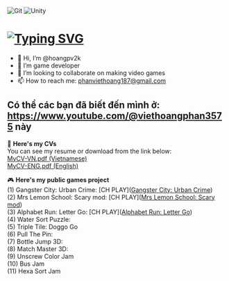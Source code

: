 ![Git][git-shield]
![Unity][unity-shield]
 <h1 align="left">
    <a href="https://git.io/typing-svg"><img src="https://readme-typing-svg.herokuapp.com?font=Fira+Code&pause=1000&random=false&width=435&lines=Hello!;I'm+Hoangpv;aka+lus187" alt="Typing SVG" /></a>
</h1>

- 👋 Hi, I’m @hoangpv2k
- 👀 I’m game developer
- 💞️ I’m looking to collaborate on making video games
- 📫 How to reach me: phanviethoang187@gmail.com
 
## Có thể các bạn đã biết đến mình ở: <a href="[https://www.youtube.com/channel/UCew1eHxZinXZqmN58kCI28Q](https://www.youtube.com/@viethoangphan3575)" target="_blank">https://www.youtube.com/@viethoangphan3575</a> này

📝 **Here's my CVs** <br />
You can see my resume or download from the link below: <br />
<a href="" download="">MyCV-VN.pdf (Vietnamese)</a> <br />
<a href="" download="">MyCV-ENG.pdf (English)</a> <br />

 
🎮 **Here's my public games project** <br />
(1) Gangster City: Urban Crime: [CH PLAY]([Gangster City: Urban Crime](https://play.google.com/store/apps/details?id=negaxy.gangster.city.urban.crime&hl=en_US&gl=US))<br />
(2) Mrs Lemon School: Scary mod: [CH PLAY]([Mrs Lemon School: Scary mod](https://play.google.com/store/apps/details?id=ngx.mrs.lemon.school.scary.mod&hl=en_US&gl=US))<br />
(3) Alphabet Run: Letter Go: [CH PLAY]([Alphabet Run: Letter Go](https://play.google.com/store/apps/details?id=negaxy.alphabet.run.abc.letter.go&hl=vi&gl=US))<br />
(4) Water Sort Puzzle: <br />
(5) Triple Tile: Doggo Go <br />
(6) Pull The Pin: <br />
(7) Bottle Jump 3D: <br />
(8) Match Master 3D: <br />
(9) Unscrew Color Jam <br />
(10) Bus Jam <br />
(11) Hexa Sort Jam <br />

[git-shield]: https://img.shields.io/badge/GIT-E44C30?style=for-the-badge&logo=git&logoColor=white
[unity-shield]: https://img.shields.io/badge/Unity-100000?style=for-the-badge&logo=unity&logoColor=white
 
